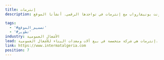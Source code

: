 ```yaml
---
title: إنترمات
description: تعاونت يونيفارواب مع إنترمات في تواجدها الرقمي. أنشأنا الموقع.

tags:
  - '#تصميم_الموقع'
  - '#تطوير'
industry: الأشغال العمومية
lead: إنترمات هي شركة متخصصة في بيع آلات ومعدات البناء للأشغال العمومية.
link: https://www.intermatalgeria.com
position: 7
---
```

